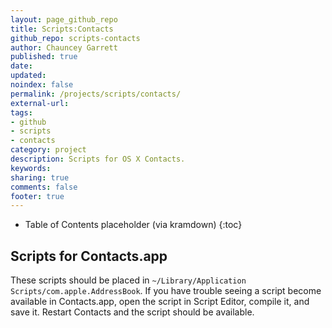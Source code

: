 ```yaml
---
layout: page_github_repo
title: Scripts:Contacts
github_repo: scripts-contacts
author: Chauncey Garrett
published: true
date:
updated:
noindex: false
permalink: /projects/scripts/contacts/
external-url:
tags:
- github
- scripts
- contacts
category: project
description: Scripts for OS X Contacts.
keywords:
sharing: true
comments: false
footer: true
---
```


* Table of Contents placeholder (via kramdown)
{:toc}

## Scripts for Contacts.app

These scripts should be placed in `~/Library/Application Scripts/com.apple.AddressBook`. If you have trouble seeing a script become available in Contacts.app, open the script in Script Editor, compile it, and save it. Restart Contacts and the script should be available.
